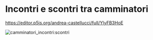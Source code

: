 # Incontri e scontri tra camminatori

https://editor.p5js.org/andrea-castellucci/full/YlyFB3HoE

![camminatori_incontri:scontri](https://user-images.githubusercontent.com/75098849/114779467-76d05a80-9d76-11eb-980b-9062086bbd2d.jpg)


